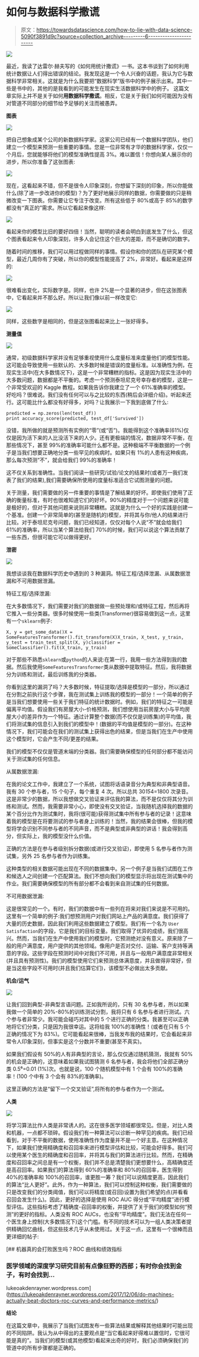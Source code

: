 # 如何与数据科学撒谎

> 原文：<https://towardsdatascience.com/how-to-lie-with-data-science-5090f3891d9c?source=collection_archive---------6----------------------->

![](img/5f8351515cac56fd03a1574e8e8b4600.png)

最近，我读了达雷尔·赫夫写的《如何用统计撒谎》一书。这本书谈到了如何利用统计数据让人们得出错误的结论。我发现这是一个令人兴奋的话题，我认为它与数据科学非常相关。这就是为什么我要把“数据科学”版书中的例子展示出来。其中一些是书中的，其他的是我看到的可能发生在现实生活数据科学中的例子。
这篇文章实际上并不是关于如何**用数据科学撒谎**。相反，它是关于我们如何可能因为没有对管道不同部分的细节给予足够的关注而被愚弄。

**图表**

![](img/4a8b8c26a0ab5e620966671eebce15b6.png)

把自己想象成某个公司的新数据科学家。这家公司已经有一个数据科学团队，他们建立一个模型来预测一些重要的事情。您是一位非常有才华的数据科学家，仅仅一个月后，您就能够将他们的模型准确性提高 3%。难以置信！你想向某人展示你的进步，所以你准备了这张图表:

![](img/30274560b7b2552852a4036101b56d93.png)

现在，这看起来不错，但不是很令人印象深刻，你想留下深刻的印象，所以你能做什么(除了进一步改进你的模型)？为了更好地展示同样的数据，你需要做的只是稍微改变一下图表。你需要让它专注于改变。所有这些低于 80%或高于 85%的数字都没有“真正的”需求。所以它看起来像这样:

![](img/7f754c4388a68ec56b66869d480e4c3d.png)

看起来你的模型比旧的要好四倍！当然，聪明的读者会明白到底发生了什么，但这个图表看起来令人印象深刻，许多人会记住这个巨大的差距，而不是确切的数字。

随着时间的推移，我们可以用过程做同样的事情。假设你和你的团队在研究某个模型，最近几周你有了突破，所以你的模型性能提高了 2%，非常好。看起来是这样的:

![](img/2cc0c806953a75619ac1b72b050145ce.png)

很难看出变化，实际数字是。同样，也许 2%是一个显著的进步，但在这张图表中，它看起来并不那么好。所以让我们像以前一样改变它:

![](img/bf7b3df0e611e34830e4a4cde0d43ec8.png)

同样，这些数字是相同的，但是这张图看起来比上一张好得多。

**测量值**

![](img/5b98c11093b439ded51c5b6305eba1e3.png)

通常，初级数据科学家并没有足够重视使用什么度量标准来度量他们的模型性能。这可能会导致使用一些默认的、大多数时候是错误的度量标准。以准确性为例，在现实生活中(在大多数情况下)，这是一个非常糟糕的指标。这是因为现实生活中的大多数问题，数据都是不平衡的。考虑一个预测泰坦尼克号幸存者的模型，这是一个非常受欢迎的 Kaggle 教程。如果我告诉你我建立了一个 61%准确率的模型。好吃吗？很难说。我们没有任何可以与之比较的东西(稍后会详细介绍)。听起来还行。这可能比什么都没有好得多，对吗？让我展示一下我到底做了什么:

```
predicted = np.zeros(len(test_df))
print accuracy_score(predicted, test_df['Survived'])
```

没错，我所做的就是预测所有实例的“零”(或“否”)。我能得到这个准确率(61%)仅仅是因为活下来的人比没活下来的人少。还有更极端的情况，数据非常不平衡，在那些情况下，甚至 99%的准确率可能什么都不是。这种极端不平衡数据的一个例子是当我们想要正确地分类一些罕见的疾病时。如果只有 1%的人患有这种疾病，那么每次预测“不”，就会给我们 99%的准确率！

这不仅关系到准确性。当我们阅读一些研究/试验/论文的结果时(或者万一我们发表了我们的结果),我们需要确保所使用的度量标准适合它试图测量的问题。

关于测量，我们需要做的另一件重要的事情是了解结果的好坏。即使我们使用了正确的衡量标准，有时也很难知道它们的好坏。90%的精度对于一个问题来说可能是极好的，但对于其他问题来说则非常糟糕。这就是为什么一个好的实践是创建一个基准。创建一个非常简单的(甚至是随机的)模型，并将其与你/他人的结果进行比较。对于泰坦尼克号问题，我们已经知道，仅仅对每个人说“不”就会给我们 61%的准确率，所以当某个算法给我们 70%的时候，我们可以说这个算法贡献了一些东西，但很可能它可以做得更好。

**泄密**

![](img/4c32ff312933ed8d1473fe00f55a78cf.png)

我想谈谈我在数据科学历史中遇到的 3 种漏洞。特征工程/选择泄漏、从属数据泄漏和不可用数据泄漏。

特征工程/选择泄漏:

在大多数情况下，我们需要对我们的数据做一些预处理和/或特征工程，然后再将它推入一些分类器。很多时候使用一些类(Transformer)很容易做到这一点，这里有一个`sklearn`例子:

```
X, y = get_some_data()X = SomeFeaturesTransformer().fit_transform(X)X_train, X_test, y_train, y_test = train_test_split(X, y)classifier = SomeClassifier().fit(X_train, y_train)
```

对于那些不熟悉`sklearn`或`python`的人来说:在第一行，我用一些方法得到我的数据。然后我使用`SomeFeaturesTransformer`类从数据中提取特征。然后，我将数据分为训练和测试，最后训练我的分类器。

你看到这里的漏洞了吗？大多数时候，特征提取/选择是模型的一部分，所以通过在分割之前执行这个步骤，我在测试集上训练我的模型的一部分！一个简单的例子是当我们想要使用一些关于我们特征的统计数据时。例如，我们的特征之一可能是偏离平均值。假设我们有房屋大小-价格预测，我们想使用当前房屋大小与平均房屋大小的差异作为一个特征。通过计算整个数据(而不仅仅是训练集)的平均值，我们将测试集的信息引入到我们的模型中！(数据的平均值是模型的一部分)。在这种情况下，我们可能会在我们的测试集上获得出色的结果，但是当我们在生产中使用这个模型时，它会产生不同/更差的结果。

我们的模型不仅仅是管道末端的分类器。我们需要确保模型的任何部分都不能访问关于测试集的任何信息。

从属数据泄漏:

在我的论文工作中，我建立了一个系统，试图将话语录音分为典型和非典型语音。我有 30 个参与者，15 个句子，每个重复 4 次。所以总共 30*15*4=1800 次录音。这是非常少的数据，所以我想做交叉验证来评估我的算法，而不是仅仅将其分为训练和测试。然而，我需要非常小心，即使没有交叉验证，当我随机选择我的数据的某个百分比作为测试集时，我将(很可能)获得测试集中所有参与者的记录！这意味着我的模型是在将要测试的参与者身上训练的！当然，我的结果会很棒，但我的模型将学会识别不同参与者的不同声音，而不是典型或非典型的讲话！我会得到高分，但实际上，我的模型没什么价值。

正确的方法是在参与者级别拆分数据(或进行交叉验证)，即使用 5 名参与者作为测试集，另外 25 名参与者作为训练集。

这种类型的相关数据可能出现在不同的数据集中。另一个例子是当我们试图在工作和候选人之间创建一个匹配算法。我们不想向我们的模型显示将出现在测试集中的作业。我们需要确保模型的所有部分都不会看到来自测试集的任何数据。

不可用数据泄漏:

这是很常见的一个。有时，我们的数据中有一些列在将来对我们来说是不可用的。这里有一个简单的例子:我们想预测用户对我们网站上产品的满意度。我们获得了大量的历史数据，因此我们利用这些数据建立了模型。我们有一个名为 `User Satisfaction`的字段，它是我们的目标变量。我们取得了优异的成绩，我们很高兴。然而，当我们在生产中使用我们的模型时，它预测绝对没有意义。原来除了一般的用户满意度，用户提供的其他领域。像用户是否对交付、运输、客户支持等满意的字段。这些字段在预测时间中对我们不可用，并且与一般用户满意度非常相关(并且具有预测性)。我们的模型使用它们来预测总体满意度，并且做得非常好，但是当这些字段不可用时(并且我们估算它们)，该模型不必做出太多贡献。

**机会/运气**

![](img/94eff58222f76701e78dcf9b0cd2d7f7.png)

让我们回到典型-非典型言语问题。正如我所说的，只有 30 名参与者，所以如果我做一个简单的 20%-80%的训练测试分割，我将只有 6 名参与者进行测试。六个参与者非常少。我可能会碰巧对其中的 5 个进行正确的分类。我甚至可以正确地将它们分类，只是因为我很幸运。这将给我 100%的准确性！(或者在只有 5 个正确的情况下为 83%)。它可能看起来很棒，当我发布我的结果时，它会看起来非常令人印象深刻，但事实是这个分数并不重要(甚至不真实)。

如果我们假设有 50%的人有非典型的言论，那么仅仅通过随机猜测，我就有 50%的机会是正确的，这意味着如果我试图猜测 6 名参与者，我会将他们全部正确分类 0.5⁶=0.01 (1%)次。也就是说，100 个随机模型中有 1 个会有 100%的准确率！(100 个中有 3 个会有 83%的准确率)。

这里正确的方法是“留下一个交叉验证”,将所有的参与者作为一个测试。

**人类**

![](img/a3a028a2c9a6183997191ed9445d7507.png)

将学习算法比作人类是非常诱人的。这在很多医学领域都很常见。但是，对比人类和机器，一点都不琐碎。假设我们有一种算法可以诊断一种罕见的疾病。我们已经看到，对于不平衡的数据，使用准确性作为度量并不是一个好主意。在这种情况下，如果我们使用精确度和召回率来进行模型评估和比较，可能会好得多。我们可以使用某个医生的精确度和召回率，并将其与我们的算法进行比较。然而，在精确度和召回率之间总是有一个权衡，我们并不总是清楚我们更想要什么，高精确度还是高召回率。如果我们的算法得到 60%的准确率和 80%的召回率，医生得到 40%的准确率和 100%的召回率，谁更胜一筹？我们可以说精度更高，因此我们的算法“比人更好”。此外，作为一种算法，我们可以控制这种权衡，我们需要做的只是改变我们的分类阈值，我们可以将精度(或召回)设置为我们希望的点(并看看召回会发生什么)。因此，更好的选择是使用 ROC AUC 得分或“平均精度”进行模型评估。这些指标考虑了精确度-召回率的权衡，并提供了关于我们的模型如何“预测”的更好的指标。人类没有 ROC AUCs，也没有“平均精度”。我们无法在任何一个医生身上控制(大多数情况下)这个门槛。有不同的技术可以为一组人类决策者提供精确回忆曲线，但这些技术几乎从未使用过。关于这一点，这里有一个很棒而且更详细的帖子:

[](https://lukeoakdenrayner.wordpress.com/2017/12/06/do-machines-actually-beat-doctors-roc-curves-and-performance-metrics/) [## 机器真的会打败医生吗？ROC 曲线和绩效指标

### 医学领域的深度学习研究目前有点像狂野的西部；有时你会找到金子，有时会找到…

lukeoakdenrayner.wordpress.com](https://lukeoakdenrayner.wordpress.com/2017/12/06/do-machines-actually-beat-doctors-roc-curves-and-performance-metrics/) 

**结论**

在这篇文章中，我展示了当我们试图发布一些算法结果或解释其他结果时可能出现的不同陷阱。我认为从中得出的主要观点是“当它看起来好得难以置信时，它很可能是真的”。当我们的模型(或其他模型)看起来出奇的好时，我们必须确保我们的管道中的所有步骤都是正确的。